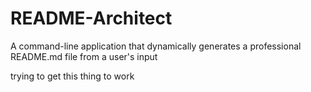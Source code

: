 # README-Architect
A command-line application that dynamically generates a professional README.md file from a user's input

trying to get this thing to work
